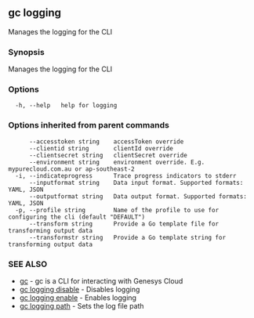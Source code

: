 ## gc logging

Manages the logging for the CLI

### Synopsis

Manages the logging for the CLI

### Options

```
  -h, --help   help for logging
```

### Options inherited from parent commands

```
      --accesstoken string    accessToken override
      --clientid string       clientId override
      --clientsecret string   clientSecret override
      --environment string    environment override. E.g. mypurecloud.com.au or ap-southeast-2
  -i, --indicateprogress      Trace progress indicators to stderr
      --inputformat string    Data input format. Supported formats: YAML, JSON
      --outputformat string   Data output format. Supported formats: YAML, JSON
  -p, --profile string        Name of the profile to use for configuring the cli (default "DEFAULT")
      --transform string      Provide a Go template file for transforming output data
      --transformstr string   Provide a Go template string for transforming output data
```

### SEE ALSO

* [gc](gc.html)	 - gc is a CLI for interacting with Genesys Cloud
* [gc logging disable](gc_logging_disable.html)	 - Disables logging
* [gc logging enable](gc_logging_enable.html)	 - Enables logging
* [gc logging path](gc_logging_path.html)	 - Sets the log file path


